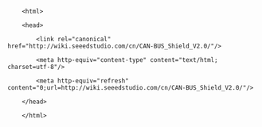 <!DOCTYPE html>
        <html>
        <head>
            <link rel="canonical" href="http://wiki.seeedstudio.com/cn/CAN-BUS_Shield_V2.0/"/>
            <meta http-equiv="content-type" content="text/html; charset=utf-8"/>
            <meta http-equiv="refresh" content="0;url=http://wiki.seeedstudio.com/cn/CAN-BUS_Shield_V2.0/"/>
        </head>
        </html>